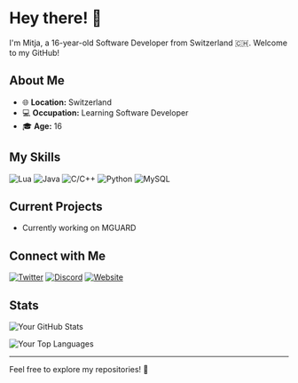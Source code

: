 # Hey there! 👋

I'm Mitja, a 16-year-old Software Developer from Switzerland 🇨🇭. Welcome to my GitHub!

## About Me

- 🌐 **Location:** Switzerland
- 💻 **Occupation:** Learning Software Developer
- 🎓 **Age:** 16

## My Skills

![Lua](https://img.shields.io/badge/Lua-80%25-blue)
![Java](https://img.shields.io/badge/Java-70%25-orange)
![C/C++](https://img.shields.io/badge/C%2FC%2B%2B-75%25-green)
![Python](https://img.shields.io/badge/Python-90%25-yellow)
![MySQL](https://img.shields.io/badge/MySQL-60%25-lightgrey)

## Current Projects

- Currently working on MGUARD 

## Connect with Me

[![Twitter](https://img.shields.io/badge/Twitter-%40mitjach-blue)](https://twitter.com/mitjach)
[![Discord](https://img.shields.io/badge/Discord-mitjach%239876-orange)](https://discord.gg/yourdiscordtag)
[![Website](https://img.shields.io/badge/Website-mitjach.dev-brightgreen)](https://mitjach.dev)

## Stats

![Your GitHub Stats](https://github-readme-stats.vercel.app/api?username=mitjach&show_icons=true&hide=contribs,prs&theme=radical)

![Your Top Languages](https://github-readme-stats.vercel.app/api/top-langs/?username=mitjach&layout=compact&theme=radical)

---

Feel free to explore my repositories! 🚀
